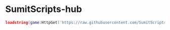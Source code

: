 # SumitScripts-hub
```lua
loadstring(game:HttpGet('https://raw.githubusercontent.com/SumitScripts/SumitScripts-hub/main/Bladeball/Releases.lua'))()
```
